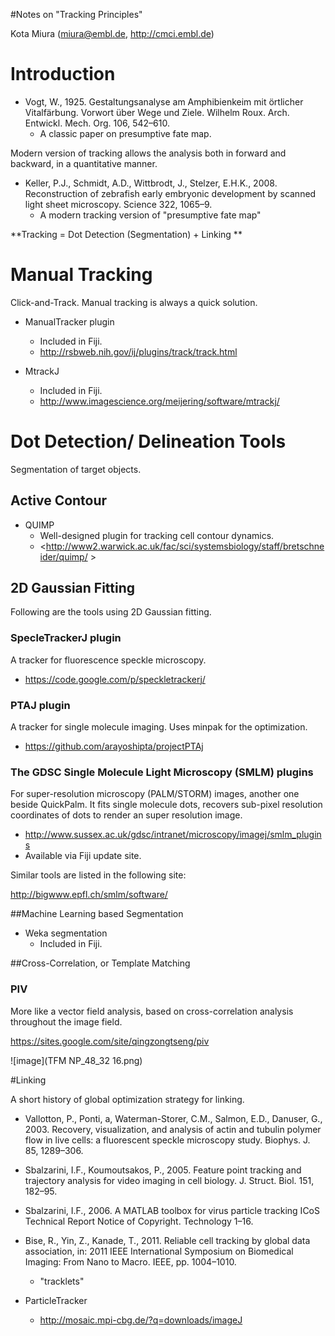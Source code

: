 #Notes on "Tracking Principles"

Kota Miura (miura@embl.de, <http://cmci.embl.de>)

# Introduction



- Vogt, W., 1925. Gestaltungsanalyse am Amphibienkeim mit örtlicher Vitalfärbung. Vorwort über Wege und Ziele. Wilhelm Roux. Arch. Entwickl. Mech. Org. 106, 542–610.
  - A classic paper on presumptive fate map.

Modern version of tracking allows the analysis both in forward and backward, in a quantitative manner. 

- Keller, P.J., Schmidt, A.D., Wittbrodt, J., Stelzer, E.H.K., 2008. Reconstruction of zebrafish early embryonic development by scanned light sheet microscopy. Science 322, 1065–9.
  -  A modern tracking version of "presumptive fate map"

**Tracking = Dot Detection (Segmentation) + Linking ** 

# Manual Tracking

Click-and-Track. Manual tracking is always a quick solution. 

- ManualTracker plugin
  - Included in Fiji. 
  - <http://rsbweb.nih.gov/ij/plugins/track/track.html>

- MtrackJ
  - Included in Fiji. 
  - <http://www.imagescience.org/meijering/software/mtrackj/>
  
# Dot Detection/ Delineation Tools

Segmentation of target objects. 

## Active Contour

- QUIMP
  - Well-designed plugin for tracking cell contour dynamics. 
  - <http://www2.warwick.ac.uk/fac/sci/systemsbiology/staff/bretschneider/quimp/ > 

## 2D Gaussian Fitting

Following are the tools using 2D Gaussian fitting.

### SpecleTrackerJ plugin

A tracker for fluorescence speckle microscopy. 

- <https://code.google.com/p/speckletrackerj/>

### PTAJ plugin

A tracker for single molecule imaging. Uses minpak for the optimization. 

- <https://github.com/arayoshipta/projectPTAj>

### The GDSC Single Molecule Light Microscopy (SMLM) plugins

For super-resolution microscopy (PALM/STORM) images, another one beside QuickPalm. It fits single molecule dots, recovers sub-pixel resolution coordinates of dots to render an super resolution image. 

- <http://www.sussex.ac.uk/gdsc/intranet/microscopy/imagej/smlm_plugins>
- Available via Fiji update site.

Similar tools are listed in the following site:

<http://bigwww.epfl.ch/smlm/software/>

##Machine Learning based Segmentation

- Weka segmentation
  - Included in Fiji.  

##Cross-Correlation, or Template Matching

### PIV 

More like a vector field analysis, based on cross-correlation analysis throughout the image field.  

<https://sites.google.com/site/qingzongtseng/piv>

![image](TFM NP_48_32 16.png)

#Linking

A short history of global optimization strategy for linking. 

- Vallotton, P., Ponti, a, Waterman-Storer, C.M., Salmon, E.D., Danuser, G., 2003. Recovery, visualization, and analysis of actin and tubulin polymer flow in live cells: a fluorescent speckle microscopy study. Biophys. J. 85, 1289–306.

- Sbalzarini, I.F., Koumoutsakos, P., 2005. Feature point tracking and trajectory analysis for video imaging in cell biology. J. Struct. Biol. 151, 182–95.

- Sbalzarini, I.F., 2006. A MATLAB toolbox for virus particle tracking ICoS Technical Report Notice of Copyright. Technology 1–16.

- Bise, R., Yin, Z., Kanade, T., 2011. Reliable cell tracking by global data association, in: 2011 IEEE International Symposium on Biomedical Imaging: From Nano to Macro. IEEE, pp. 1004–1010.
  - "tracklets"

- ParticleTracker
  - <http://mosaic.mpi-cbg.de/?q=downloads/imageJ>
















